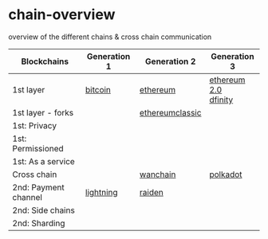 # chain-overview
overview of the different chains &amp; cross chain communication


| Blockchains          | Generation 1      | Generation 2      | Generation 3   | 
| -------------        |  ---------        | ---------         | ---------      |
| 1st layer            | [bitcoin]         | [ethereum]        | [ethereum 2.0]<br>[dfinity] |
| 1st layer - forks    |                   | [ethereumclassic] |
| 1st: Privacy         |
| 1st: Permissioned    |
| 1st: As a service    |
| Cross chain          |                   | [wanchain]   | [polkadot]   |
| 2nd: Payment channel | [lightning]       | [raiden]
| 2nd: Side chains     |
| 2nd: Sharding        |



[bitcoin]:     https://bitcoin.org
[ethereum]:    https://ethereum.org
[polkadot]:    https://polkadot.network
[wanchain]:    https://wanchain.org/
[ethereumclassic]: https://ethereumclassic.org/
[ethereum 2.0]: https://docs.ethhub.io/ethereum-roadmap/ethereum-2.0/eth-2.0-phases/
[lightning]:    https://lightning.network/
[raiden]:       https://raiden.network/
[dfinity]:      https://dfinity.org/

